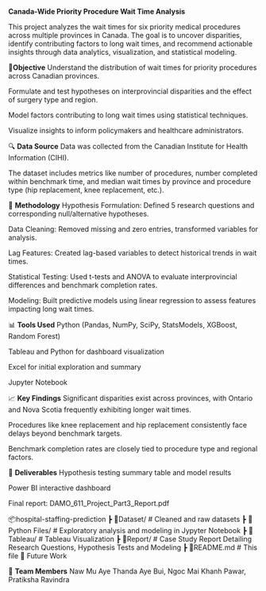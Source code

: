 **Canada-Wide Priority Procedure Wait Time Analysis**

This project analyzes the wait times for six priority medical procedures across multiple provinces in Canada. The goal is to uncover disparities, identify contributing factors to long wait times, and recommend actionable insights through data analytics, visualization, and statistical modeling.

📌**Objective**
Understand the distribution of wait times for priority procedures across Canadian provinces.

Formulate and test hypotheses on interprovincial disparities and the effect of surgery type and region.

Model factors contributing to long wait times using statistical techniques.

Visualize insights to inform policymakers and healthcare administrators.

🔍 **Data Source**
Data was collected from the Canadian Institute for Health Information (CIHI).

The dataset includes metrics like number of procedures, number completed within benchmark time, and median wait times by province and procedure type (hip replacement, knee replacement, etc.).

🧪 **Methodology**
Hypothesis Formulation: Defined 5 research questions and corresponding null/alternative hypotheses.

Data Cleaning: Removed missing and zero entries, transformed variables for analysis.

Lag Features: Created lag-based variables to detect historical trends in wait times.

Statistical Testing: Used t-tests and ANOVA to evaluate interprovincial differences and benchmark completion rates.

Modeling: Built predictive models using linear regression to assess features impacting long wait times.

📊 **Tools Used**
Python (Pandas, NumPy, SciPy, StatsModels, XGBoost, Random Forest)

Tableau and Python for dashboard visualization

Excel for initial exploration and summary

Jupyter Notebook

📈 **Key Findings**
Significant disparities exist across provinces, with Ontario and Nova Scotia frequently exhibiting longer wait times.

Procedures like knee replacement and hip replacement consistently face delays beyond benchmark targets.

Benchmark completion rates are closely tied to procedure type and regional factors.

📌 **Deliverables**
Hypothesis testing summary table and model results

Power BI interactive dashboard

Final report: DAMO_611_Project_Part3_Report.pdf

📦hospital-staffing-prediction
 ┣ 📂Dataset/                  # Cleaned and raw datasets
 ┣ 📂Python Files/             # Exploratory analysis and modeling in Jypyter Notebook
 ┣ 📂Tableau/                  # Tableau Visualization
 ┣ 📂Report/                   # Case Study Report Detailing Research Questions, Hypothesis Tests and Modeling
 ┣ 📜README.md                 # This file
🎯 Future Work


👥 **Team Members**
Naw Mu Aye
Thanda Aye
Bui, Ngoc Mai Khanh
Pawar, Pratiksha Ravindra
